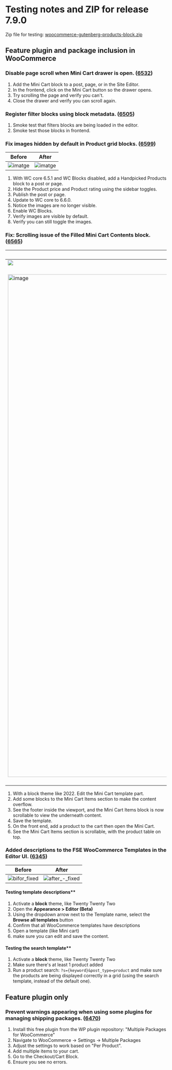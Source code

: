 # Testing notes and ZIP for release 7.9.0

Zip file for testing: [woocommerce-gutenberg-products-block.zip](https://github.com/woocommerce/woocommerce-blocks/files/8950815/woocommerce-gutenberg-products-block.zip)

## Feature plugin and package inclusion in WooCommerce

### Disable page scroll when Mini Cart drawer is open. ([6532](https://github.com/woocommerce/woocommerce-blocks/pull/6532))

1. Add the Mini Cart block to a post, page, or in the Site Editor.
2. In the frontend, click on the Mini Cart button so the drawer opens.
3. Try scrolling the page and verify you can't.
4. Close the drawer and verify you can scroll again.

### Register filter blocks using block metadata. ([6505](https://github.com/woocommerce/woocommerce-blocks/pull/6505))

1. Smoke test that filters blocks are being loaded in the editor.
2. Smoke test those blocks in frontend.

### Fix images hidden by default in Product grid blocks. ([6599](https://github.com/woocommerce/woocommerce-blocks/pull/6599))

| Before | After |
| ------ | ----- |
| ![imatge](https://user-images.githubusercontent.com/3616980/174588765-7e570a5b-d428-4604-b2af-6534e388b550.png) | ![imatge](https://user-images.githubusercontent.com/3616980/174588822-9cdb7813-05d1-4f97-ae55-1d4392c9f65a.png) |

1. With WC core 6.5.1 and WC Blocks disabled, add a Handpicked Products block to a post or page.
2. Hide the Product price and Product rating using the sidebar toggles.
3. Publish the post or page.
4. Update to WC core to 6.6.0.
5. Notice the images are no longer visible.
6. Enable WC Blocks.
7. Verify images are visible by default.
8. Verify you can still toggle the images.

### Fix: Scrolling issue of the Filled Mini Cart Contents block. ([6565](https://github.com/woocommerce/woocommerce-blocks/pull/6565))

| Before | After |
| ------ | ----- |
|     ![](https://user-images.githubusercontent.com/5423135/173493967-1009d322-351e-451c-a10c-c6456ec08f52.png)   | ![](https://user-images.githubusercontent.com/5423135/173533745-41cda7ed-a068-4d5d-b948-7e2038f3d21c.png)    |
| <img width="1571" alt="image" src="https://user-images.githubusercontent.com/5423135/173493990-c15572f2-fca1-4c9c-8909-178c108b83d1.png"> | <img width="1615" alt="image" src="https://user-images.githubusercontent.com/5423135/173535254-bd08ddae-6cc2-45d7-b727-43a24902610a.png"> |


1. With a block theme like 2022. Edit the Mini Cart template part.
2. Add some blocks to the Mini Cart Items section to make the content overflow.
3. See the footer inside the viewport, and the Mini Cart Items block is now scrollable to view the underneath content.
4. Save the template.
5. On the front end, add a product to the cart then open the Mini Cart.
6. See the Mini Cart Items section is scrollable, with the product table on top.

### Added descriptions to the FSE WooCommerce Templates in the Editor UI. ([6345](https://github.com/woocommerce/woocommerce-blocks/pull/6345))


|Before|After|
|-|-|
|![bifor_fixed](https://user-images.githubusercontent.com/905781/165815026-408dccff-ea16-4766-8a65-9696866e6f92.jpg)|![after_-_fixed](https://user-images.githubusercontent.com/905781/165815040-723bb981-5cc2-4787-a38d-d9dee3e12757.jpg)|


#### Testing template descriptions**

1. Activate a **block** theme, like Twenty Twenty Two
2. Open the **Appearance > Editor (Beta)**
3. Using the dropdown arrow next to the Template name, select the **Browse all templates** button
4. Confirm that all WooCommerce templates have descriptions
5. Open a template (like Mini cart)
6. make sure you can edit and save the content.


#### Testing the search template**

1. Activate a **block** theme, like Twenty Twenty Two
2. Make sure there's at least 1 product added
3. Run a product search: `?s={keyword}&post_type=product` and make sure the products are being displayed correctly in a grid (using the search template, instead of the default one).


## Feature plugin only

### Prevent warnings appearing when using some plugins for managing shipping packages. ([6470](https://github.com/woocommerce/woocommerce-blocks/pull/6470))

1. Install this free plugin from the WP plugin repository: "Multiple Packages for WooCommerce"
2. Navigate to WooCommerce -> Settings -> Multiple Packages
3. Adjust the settings to work based on "Per Product".
4. Add multiple items to your cart.
5. Go to the Checkout/Cart Block.
6. Ensure you see no errors.

